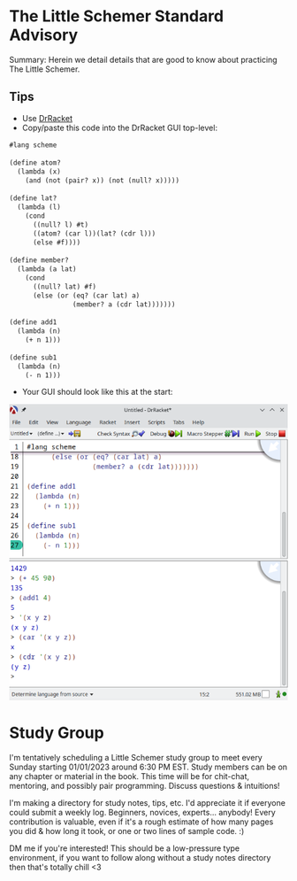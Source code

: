 # The Little Schemer Standard Advisory

Summary: Herein we detail details that are good to know about practicing The Little Schemer.

## Tips

- Use [DrRacket](https://www.racket-lang.org)
- Copy/paste this code into the DrRacket GUI top-level:


```
#lang scheme

(define atom?
  (lambda (x)
    (and (not (pair? x)) (not (null? x)))))

(define lat?
  (lambda (l)
    (cond
      ((null? l) #t)
      ((atom? (car l))(lat? (cdr l)))
      (else #f))))

(define member?
  (lambda (a lat)
    (cond
      ((null? lat) #f)
      (else (or (eq? (car lat) a)
                (member? a (cdr lat)))))))

(define add1
  (lambda (n)
    (+ n 1)))

(define sub1
  (lambda (n)
    (- n 1)))
```

- Your GUI should look like this at the start:

![Starting GUI should look like this](./starting_racket_gui)

# Study Group

I'm tentatively scheduling a Little Schemer study group to meet every Sunday starting 01/01/2023 around 6:30 PM EST. Study members can be on any chapter or material in the book. This time will be for chit-chat, mentoring, and possibly pair programming. Discuss questions & intuitions!

I'm making a directory for study notes, tips, etc. I'd appreciate it if everyone could submit a weekly log. Beginners, novices, experts... anybody! Every contribution is valuable, even if it's a rough estimate of how many pages you did & how long it took, or one or two lines of sample code. :)

DM me if you're interested! This should be a low-pressure type environment, if you want to follow along without a study notes directory then that's totally chill <3
